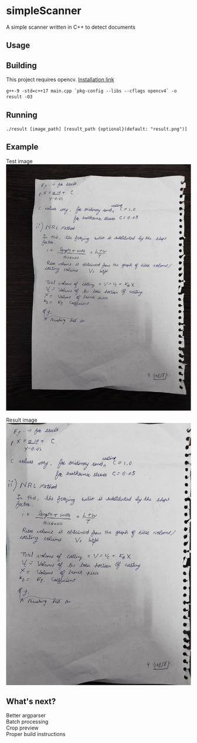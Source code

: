 # simpleScanner
A simple scanner written in C++ to detect documents 

## Usage

## Building
This project requires opencv. [Installation link](https://cv-tricks.com/installation/opencv-4-1-ubuntu18-04/)

```
g++-9 -std=c++17 main.cpp `pkg-config --libs --cflags opencv4` -o result -O3
```

## Running
```
./result [image_path] [result_path {optional}(default: "result.png")]
```
## Example

Test image
![Test image](https://github.com/aimbot6120/simpleScanner/blob/main/test.jpg)

Result image
![Result image](https://github.com/aimbot6120/simpleScanner/blob/main/result.png)

## What's next?
Better argparser\
Batch processing\
Crop preview\
Proper build instructions
